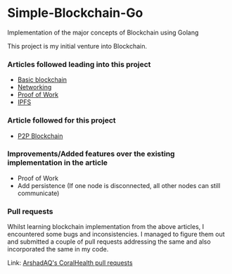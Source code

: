 # Simple-Blockchain-Go
Implementation of the major concepts of Blockchain using Golang

This project is my initial venture into Blockchain. 

### Articles followed leading into this project
- [Basic blockchain](https://medium.com/@mycoralhealth/code-your-own-blockchain-in-less-than-200-lines-of-go-e296282bcffc)
- [Networking](https://medium.com/@mycoralhealth/part-2-networking-code-your-own-blockchain-in-less-than-200-lines-of-go-17fe1dad46e1)
- [Proof of Work](https://medium.com/@mycoralhealth/code-your-own-blockchain-mining-algorithm-in-go-82c6a71aba1f)
- [IPFS](https://medium.com/@mycoralhealth/learn-to-securely-share-files-on-the-blockchain-with-ipfs-219ee47df54c)

### Article followed for this project
- [P2P Blockchain](https://medium.com/@mycoralhealth/code-a-simple-p2p-blockchain-in-go-46662601f417)

### Improvements/Added features over the existing implementation in the article

- Proof of Work
- Add persistence (If one node is disconnected, all other nodes can still communicate)

### Pull requests

Whilst learning blockchain implementation from the above articles, I encountered some bugs and inconsistencies. I managed to figure them out and submitted a couple of pull requests addressing the same and also incorporated the same in my code.

Link: [ArshadAQ's CoralHealth pull requests](https://github.com/mycoralhealth/blockchain-tutorial/pulls?q=is%3Apr+author%3AArshadAQ)
